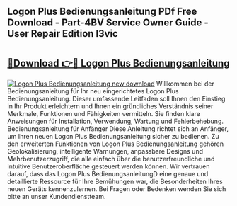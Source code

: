 ## Logon Plus Bedienungsanleitung PDf Free Download - Part-4BV Service Owner Guide - User Repair Edition l3vic

# <h2><a href="http://df0q9r.blite.top/?on=Logon+Plus+Bedienungsanleitung">🔗Download 👉🔴 Logon Plus Bedienungsanleitung</a></h2>

[![Logon Plus Bedienungsanleitung new download](https://i.imgur.com/lujVjoI.png)](http://df0q9r.blite.top/?on=Logon+Plus+Bedienungsanleitung)
Willkommen bei der Bedienungsanleitung für Ihr neu eingerichtetes Logon Plus Bedienungsanleitung. Dieser umfassende Leitfaden soll Ihnen den Einstieg in Ihr Produkt erleichtern und Ihnen ein gründliches Verständnis seiner Merkmale, Funktionen und Fähigkeiten vermitteln. Sie finden klare Anweisungen für Installation, Verwendung, Wartung und Fehlerbehebung. Bedienungsanleitung für Anfänger Diese Anleitung richtet sich an Anfänger, um Ihren neuen Logon Plus Bedienungsanleitung sicher zu bedienen. Zu den erweiterten Funktionen von Logon Plus Bedienungsanleitung gehören Geolokalisierung, intelligente Warnungen, anpassbare Designs und Mehrbenutzerzugriff, die alle einfach über die benutzerfreundliche und intuitive Benutzeroberfläche gesteuert werden können. Wir vertrauen darauf, dass das Logon Plus BedienungsanleitungD eine genaue und detaillierte Ressource für Ihre Bemühungen war, die Besonderheiten Ihres neuen Geräts kennenzulernen. Bei Fragen oder Bedenken wenden Sie sich bitte an unser Kundendienstteam.
